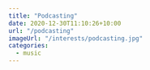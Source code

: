 ```yaml
---
title: "Podcasting"
date: 2020-12-30T11:10:26+10:00
url: "/podcasting"
imageUrl: "/interests/podcasting.jpg"
categories:
  - music
---
```

